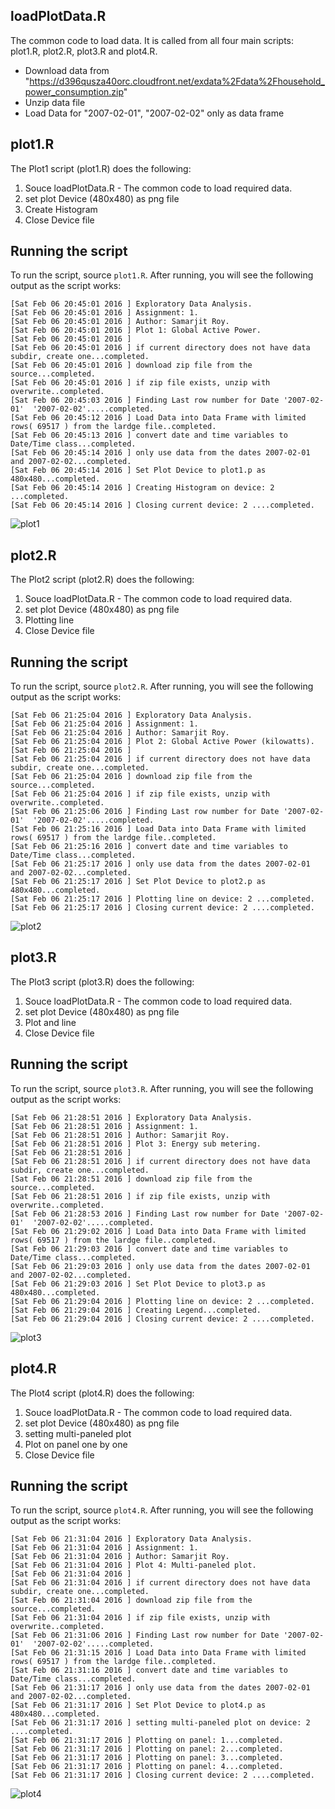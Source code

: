 
## loadPlotData.R

The common code to load data. It is called from all four main scripts: plot1.R, plot2.R, plot3.R and plot4.R.

* Download data from "https://d396qusza40orc.cloudfront.net/exdata%2Fdata%2Fhousehold_power_consumption.zip"
* Unzip data file
* Load Data for "2007-02-01", "2007-02-02" only as data frame
	

## plot1.R

The Plot1 script (plot1.R) does the following:

1. Souce loadPlotData.R - The common code to load required data.	 
2. set plot Device (480x480) as png file
3. Create Histogram 
4. Close Device file

## Running the script
To run the script, source `plot1.R`. After running, you will see the following output as the script works:
```
[Sat Feb 06 20:45:01 2016 ] Exploratory Data Analysis.
[Sat Feb 06 20:45:01 2016 ] Assignment: 1.
[Sat Feb 06 20:45:01 2016 ] Author: Samarjit Roy.
[Sat Feb 06 20:45:01 2016 ] Plot 1: Global Active Power.
[Sat Feb 06 20:45:01 2016 ] 
[Sat Feb 06 20:45:01 2016 ] if current directory does not have data subdir, create one...completed.
[Sat Feb 06 20:45:01 2016 ] download zip file from the source...completed.
[Sat Feb 06 20:45:01 2016 ] if zip file exists, unzip with overwrite..completed.
[Sat Feb 06 20:45:03 2016 ] Finding Last row number for Date '2007-02-01'  '2007-02-02'.....completed.
[Sat Feb 06 20:45:12 2016 ] Load Data into Data Frame with limited rows( 69517 ) from the lardge file..completed.
[Sat Feb 06 20:45:13 2016 ] convert date and time variables to Date/Time class...completed.
[Sat Feb 06 20:45:14 2016 ] only use data from the dates 2007-02-01 and 2007-02-02...completed.
[Sat Feb 06 20:45:14 2016 ] Set Plot Device to plot1.p as 480x480...completed.
[Sat Feb 06 20:45:14 2016 ] Creating Histogram on device: 2 ...completed.
[Sat Feb 06 20:45:14 2016 ] Closing current device: 2 ....completed.
```

![plot1](plot1.png)

## plot2.R

The Plot2 script (plot2.R) does the following:

1. Souce loadPlotData.R - The common code to load required data.	 
2. set plot Device (480x480) as png file
3. Plotting line 
4. Close Device file

## Running the script
To run the script, source `plot2.R`. After running, you will see the following output as the script works:
```
[Sat Feb 06 21:25:04 2016 ] Exploratory Data Analysis.
[Sat Feb 06 21:25:04 2016 ] Assignment: 1.
[Sat Feb 06 21:25:04 2016 ] Author: Samarjit Roy.
[Sat Feb 06 21:25:04 2016 ] Plot 2: Global Active Power (kilowatts).
[Sat Feb 06 21:25:04 2016 ] 
[Sat Feb 06 21:25:04 2016 ] if current directory does not have data subdir, create one...completed.
[Sat Feb 06 21:25:04 2016 ] download zip file from the source...completed.
[Sat Feb 06 21:25:04 2016 ] if zip file exists, unzip with overwrite..completed.
[Sat Feb 06 21:25:06 2016 ] Finding Last row number for Date '2007-02-01'  '2007-02-02'.....completed.
[Sat Feb 06 21:25:16 2016 ] Load Data into Data Frame with limited rows( 69517 ) from the lardge file..completed.
[Sat Feb 06 21:25:16 2016 ] convert date and time variables to Date/Time class...completed.
[Sat Feb 06 21:25:17 2016 ] only use data from the dates 2007-02-01 and 2007-02-02...completed.
[Sat Feb 06 21:25:17 2016 ] Set Plot Device to plot2.p as 480x480...completed.
[Sat Feb 06 21:25:17 2016 ] Plotting line on device: 2 ...completed.
[Sat Feb 06 21:25:17 2016 ] Closing current device: 2 ....completed.
```

![plot2](plot2.png)

## plot3.R

The Plot3 script (plot3.R) does the following:

1. Souce loadPlotData.R - The common code to load required data.	 
2. set plot Device (480x480) as png file
3. Plot and line 
4. Close Device file

## Running the script
To run the script, source `plot3.R`. After running, you will see the following output as the script works:
```
[Sat Feb 06 21:28:51 2016 ] Exploratory Data Analysis.
[Sat Feb 06 21:28:51 2016 ] Assignment: 1.
[Sat Feb 06 21:28:51 2016 ] Author: Samarjit Roy.
[Sat Feb 06 21:28:51 2016 ] Plot 3: Energy sub metering.
[Sat Feb 06 21:28:51 2016 ] 
[Sat Feb 06 21:28:51 2016 ] if current directory does not have data subdir, create one...completed.
[Sat Feb 06 21:28:51 2016 ] download zip file from the source...completed.
[Sat Feb 06 21:28:51 2016 ] if zip file exists, unzip with overwrite..completed.
[Sat Feb 06 21:28:53 2016 ] Finding Last row number for Date '2007-02-01'  '2007-02-02'.....completed.
[Sat Feb 06 21:29:02 2016 ] Load Data into Data Frame with limited rows( 69517 ) from the lardge file..completed.
[Sat Feb 06 21:29:03 2016 ] convert date and time variables to Date/Time class...completed.
[Sat Feb 06 21:29:03 2016 ] only use data from the dates 2007-02-01 and 2007-02-02...completed.
[Sat Feb 06 21:29:03 2016 ] Set Plot Device to plot3.p as 480x480...completed.
[Sat Feb 06 21:29:04 2016 ] Plotting line on device: 2 ...completed.
[Sat Feb 06 21:29:04 2016 ] Creating Legend...completed.
[Sat Feb 06 21:29:04 2016 ] Closing current device: 2 ....completed.
```

![plot3](plot3.png)

## plot4.R

The Plot4 script (plot4.R) does the following:

1. Souce loadPlotData.R - The common code to load required data.	 
2. set plot Device (480x480) as png file
3. setting multi-paneled plot
4. Plot on panel one by one
5. Close Device file

## Running the script
To run the script, source `plot4.R`. After running, you will see the following output as the script works:
```
[Sat Feb 06 21:31:04 2016 ] Exploratory Data Analysis.
[Sat Feb 06 21:31:04 2016 ] Assignment: 1.
[Sat Feb 06 21:31:04 2016 ] Author: Samarjit Roy.
[Sat Feb 06 21:31:04 2016 ] Plot 4: Multi-paneled plot.
[Sat Feb 06 21:31:04 2016 ] 
[Sat Feb 06 21:31:04 2016 ] if current directory does not have data subdir, create one...completed.
[Sat Feb 06 21:31:04 2016 ] download zip file from the source...completed.
[Sat Feb 06 21:31:04 2016 ] if zip file exists, unzip with overwrite..completed.
[Sat Feb 06 21:31:06 2016 ] Finding Last row number for Date '2007-02-01'  '2007-02-02'.....completed.
[Sat Feb 06 21:31:15 2016 ] Load Data into Data Frame with limited rows( 69517 ) from the lardge file..completed.
[Sat Feb 06 21:31:16 2016 ] convert date and time variables to Date/Time class...completed.
[Sat Feb 06 21:31:17 2016 ] only use data from the dates 2007-02-01 and 2007-02-02...completed.
[Sat Feb 06 21:31:17 2016 ] Set Plot Device to plot4.p as 480x480...completed.
[Sat Feb 06 21:31:17 2016 ] setting multi-paneled plot on device: 2 ....completed.
[Sat Feb 06 21:31:17 2016 ] Plotting on panel: 1...completed.
[Sat Feb 06 21:31:17 2016 ] Plotting on panel: 2...completed.
[Sat Feb 06 21:31:17 2016 ] Plotting on panel: 3...completed.
[Sat Feb 06 21:31:17 2016 ] Plotting on panel: 4...completed.
[Sat Feb 06 21:31:17 2016 ] Closing current device: 2 ....completed.
```

![plot4](plot4.png)
